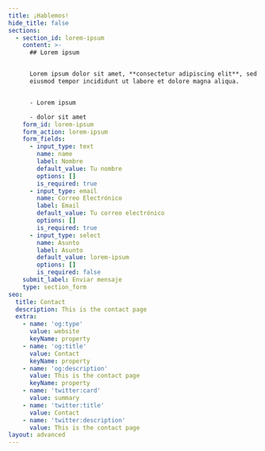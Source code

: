 ```yaml
---
title: ¡Hablemos!
hide_title: false
sections:
  - section_id: lorem-ipsum
    content: >-
      ## Lorem ipsum


      Lorem ipsum dolor sit amet, **consectetur adipiscing elit**, sed do
      eiusmod tempor incididunt ut labore et dolore magna aliqua.


      - Lorem ipsum

      - dolor sit amet
    form_id: lorem-ipsum
    form_action: lorem-ipsum
    form_fields:
      - input_type: text
        name: name
        label: Nombre
        default_value: Tu nombre
        options: []
        is_required: true
      - input_type: email
        name: Correo Electrónico
        label: Email
        default_value: Tu correo electrónico
        options: []
        is_required: true
      - input_type: select
        name: Asunto
        label: Asunto
        default_value: lorem-ipsum
        options: []
        is_required: false
    submit_label: Enviar mensaje
    type: section_form
seo:
  title: Contact
  description: This is the contact page
  extra:
    - name: 'og:type'
      value: website
      keyName: property
    - name: 'og:title'
      value: Contact
      keyName: property
    - name: 'og:description'
      value: This is the contact page
      keyName: property
    - name: 'twitter:card'
      value: summary
    - name: 'twitter:title'
      value: Contact
    - name: 'twitter:description'
      value: This is the contact page
layout: advanced
---
```

